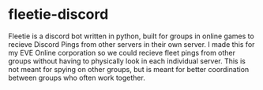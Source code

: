 # fleetie-discord
Fleetie is a discord bot written in python, built for groups in online games to recieve Discord Pings from other servers in their own server. I made this for my EVE Online corporation so we could recieve fleet pings from other groups without having to physically look in each individual server. This is not meant for spying on other groups, but is meant for better coordination between groups who often work together.  
